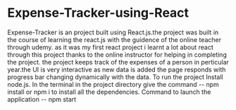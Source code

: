 # Expense-Tracker-using-React
Expense-Tracker is an project built using React.js.the project was built in the course of learning the react.js with the guidence of the  online teacher through udemy.
as it was my first react project i learnt a lot about react through this project thanks to the online instructor for helping in completing the project. 
the project keeps track of the expenses of a person in perticular year.the UI is very interactive as new data is added the page responds with progress bar changing 
dynamically with the data.
To run the project Install node.js.
In the terminal in the project directory give the command -- npm install or npm i to install all the dependencies.
Command to launch the application -- npm start
